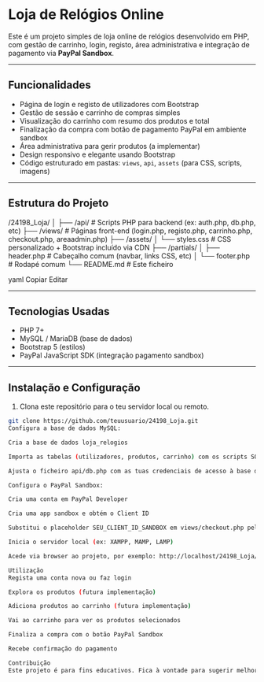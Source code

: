 # Loja de Relógios Online

Este é um projeto simples de loja online de relógios desenvolvido em PHP, com gestão de carrinho, login, registo, área administrativa e integração de pagamento via **PayPal Sandbox**.

---

## Funcionalidades

- Página de login e registo de utilizadores com Bootstrap
- Gestão de sessão e carrinho de compras simples
- Visualização do carrinho com resumo dos produtos e total
- Finalização da compra com botão de pagamento PayPal em ambiente sandbox
- Área administrativa para gerir produtos (a implementar)
- Design responsivo e elegante usando Bootstrap
- Código estruturado em pastas: `views`, `api`, `assets` (para CSS, scripts, imagens)

---

## Estrutura do Projeto

/24198_Loja/
│
├── /api/ # Scripts PHP para backend (ex: auth.php, db.php, etc)
├── /views/ # Páginas front-end (login.php, registo.php, carrinho.php, checkout.php, areaadmin.php)
├── /assets/
│ └── styles.css # CSS personalizado + Bootstrap incluído via CDN
├── /partials/
│ ├── header.php # Cabeçalho comum (navbar, links CSS, etc)
│ └── footer.php # Rodapé comum
└── README.md # Este ficheiro

yaml
Copiar
Editar

---

## Tecnologias Usadas

- PHP 7+
- MySQL / MariaDB (base de dados)
- Bootstrap 5 (estilos)
- PayPal JavaScript SDK (integração pagamento sandbox)

---

## Instalação e Configuração

1. Clona este repositório para o teu servidor local ou remoto.

```bash
git clone https://github.com/teuusuario/24198_Loja.git
Configura a base de dados MySQL:

Cria a base de dados loja_relogios

Importa as tabelas (utilizadores, produtos, carrinho) com os scripts SQL fornecidos

Ajusta o ficheiro api/db.php com as tuas credenciais de acesso à base de dados.

Configura o PayPal Sandbox:

Cria uma conta em PayPal Developer

Cria uma app sandbox e obtém o Client ID

Substitui o placeholder SEU_CLIENT_ID_SANDBOX em views/checkout.php pelo teu Client ID sandbox

Inicia o servidor local (ex: XAMPP, MAMP, LAMP)

Acede via browser ao projeto, por exemplo: http://localhost/24198_Loja/views/login.php

Utilização
Regista uma conta nova ou faz login

Explora os produtos (futura implementação)

Adiciona produtos ao carrinho (futura implementação)

Vai ao carrinho para ver os produtos selecionados

Finaliza a compra com o botão PayPal Sandbox

Recebe confirmação do pagamento

Contribuição
Este projeto é para fins educativos. Fica à vontade para sugerir melhorias ou reportar issues.
